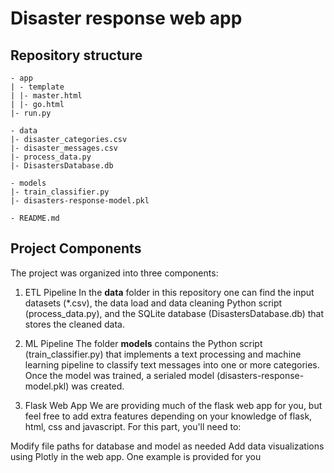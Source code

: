 # Disaster response web app

## Repository structure
```
- app
| - template
| |- master.html
| |- go.html
|- run.py

- data
|- disaster_categories.csv
|- disaster_messages.csv
|- process_data.py
|- DisastersDatabase.db

- models
|- train_classifier.py
|- disasters-response-model.pkl 

- README.md
```

## Project Components
The project was organized into three components:

1. ETL Pipeline
In the **data** folder in this repository one can find the input datasets (\*.csv), the data load and data cleaning Python script (process_data.py), and the SQLite database (DisastersDatabase.db) that stores the cleaned data.

2. ML Pipeline
The folder **models** contains the Python script (train_classifier.py) that implements a text processing and machine learning pipeline to classify text messages into one or more categories. Once the model was trained, a serialed model (disasters-response-model.pkl) was created.

3. Flask Web App
We are providing much of the flask web app for you, but feel free to add extra features depending on your knowledge of flask, html, css and javascript. For this part, you'll need to:

Modify file paths for database and model as needed
Add data visualizations using Plotly in the web app. One example is provided for you

